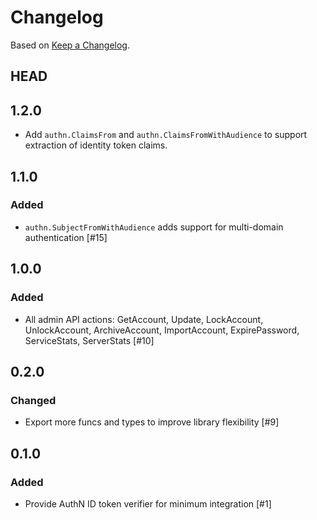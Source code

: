 # Changelog

Based on [Keep a Changelog](https://keepachangelog.com/en/1.0.0/).

## HEAD

## 1.2.0

* Add `authn.ClaimsFrom` and `authn.ClaimsFromWithAudience` to support
  extraction of identity token claims.

## 1.1.0

### Added

* `authn.SubjectFromWithAudience` adds support for multi-domain authentication [#15]

## 1.0.0

### Added

* All admin API actions: GetAccount, Update, LockAccount, UnlockAccount, ArchiveAccount, ImportAccount, ExpirePassword, ServiceStats, ServerStats [#10]

## 0.2.0

### Changed

* Export more funcs and types to improve library flexibility [#9]

## 0.1.0

### Added

* Provide AuthN ID token verifier for minimum integration [#1]
